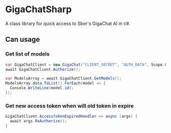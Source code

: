# GigaChatSharp

A class library for quick access to Sber's GigaChat AI in c#.

## Can usage

### Get list of models
```csharp
var GigaChatClient = new GigaChat("CLIENT_SECRET", "AUTH_DATA", Scope.GIGACHAT_API_PERS)
await GigaChatClient.Authorize();

var ModelsArray = await GigaChatClient.GetModels();
ModelsArray.data.ToList().ForEach(model => {
  Console.WriteLine(model.id);
});
```

### Get new access token when will old token in expire
```csharp
GigaChatClient.AccessTokenExpiredHandler += async (args) {
  await args.ReAuthorize();
}
```

